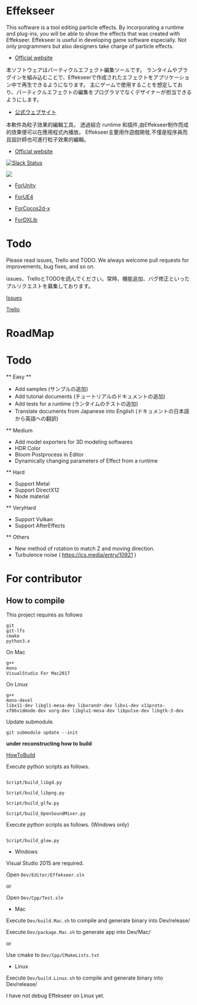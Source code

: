 ﻿Effekseer
=========
This software is a tool editing particle effects.
By incorporating a runtime and plug-ins, you will be able to show the effects that was created with Effekseer.
Effekseer is useful in developing game software especially. Not only programmers but also designers take charge of particle effects.

* [Official website](http://effekseer.github.io/en/)

本ソフトウェアはパーティクルエフェクト編集ツールです。
ランタイムやプラグインを組み込むことで、Effekseerで作成されたエフェクトをアプリケーション中で再生できるようになります。
主にゲームで使用することを想定しており、パーティクルエフェクトの編集をプログラマでなくデザイナーが担当できるようにします。

* [公式ウェブサイト](http://effekseer.github.io/jp/)

本軟件為粒子效果的編輯工具。
透過組合 runtime 和插件,由Effekseer制作而成的效果便可以在應用程式內播放。
Effekseer主要用作遊戲開發,不僅是程序員而且設計師也可進行粒子效果的編輯。

* [Official website](http://effekseer.github.io/en/)

[![Slack Status](https://effekseer-slackin.herokuapp.com/badge.svg)](https://effekseer-slackin.herokuapp.com/)

[![](http://img.youtube.com/vi/WwNX9TO7guA/0.jpg)](https://www.youtube.com/watch?v=WwNX9TO7guA)

* [ForUnity](https://github.com/effekseer/EffekseerForUnity)

* [ForUE4](https://github.com/effekseer/EffekseerForUE4)

* [ForCocos2d-x](https://github.com/effekseer/EffekseerForCocos2d-x)

* [ForDXLib](https://github.com/effekseer/EffekseerForDXLib)

Todo
=========

Please read issues, Trello and TODO. We always welcome pull requests for improvements, bug fixes, and so on.

issues、TrelloとTODOを読んでください。常時、機能追加、バグ修正といったプルリクエストを募集しております。

[Issues](https://github.com/effekseer/Effekseer/issues)

[Trello](https://trello.com/b/APLk8e6V/effekseer-wishlist)

# RoadMap

# Todo

** Easy **
* Add samples (サンプルの追加)
* Add tutorial documents (チュートリアルのドキュメントの追加)
* Add tests for a runtime (ランタイムのテストの追加)
* Translate documents from Japanese into English (ドキュメントの日本語から英語への翻訳)

** Medium
* Add model exporters for 3D modeling softwares
* HDR Color
* Bloom Postprocess in Editor
* Dynamically changing parameters of Effect from a runtime

** Hard
* Support Metal
* Support DirectX12
* Node material

** VeryHard
* Support Vulkan
* Support AfterEffects

** Others
* New method of rotation to match Z and moving direction.
* Turbulence noise ( https://ics.media/entry/10921 )

# For contributor

## How to compile

This project requires as follows

```
git
git-lfs
cmake
python3.x
```

On Mac

```
g++
mono
VisualStudio For Mac2017
```

On Linux

```
g++
mono-devel
libx11-dev libgl1-mesa-dev libxrandr-dev libxi-dev x11proto-xf86vidmode-dev xorg-dev libglu1-mesa-dev libpulse-dev libgtk-3-dev
```

Update submodule.

```
git submodule update --init
```


**under reconstructing how to build**

[HowToBuild](docs/Development/HowToBuild.md)

Execute python scripts as follows.

```

Script/build_libgd.py

Script/build_libpng.py

Script/build_glfw.py

Script/build_OpenSoundMixer.py

```

Execute python scripts as follows. (Windows only)

```

Script/build_glew.py

```

* Windows

Visual Studio 2015 are required.

Open ```Dev/Editor/Effekseer.sln```

or

Open ```Dev/Cpp/Test.sln```

* Mac

Execute ```Dev/build.Mac.sh``` to compile and generate binary into Dev/release/

Execute ```Dev/package.Mac.sh``` to generate app into Dev/Mac/

or

Use cmake to ```Dev/Cpp/CMakeLists.txt```

* Linux

Execute ```Dev/build.Linux.sh``` to compile and generate binary into Dev/release/

I have not debug Effekseer on Linux yet.
